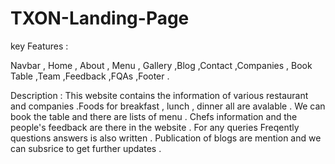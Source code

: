 # TXON-Landing-Page

key Features : 

Navbar , Home , About , Menu , Gallery ,Blog ,Contact ,Companies , Book Table ,Team ,Feedback ,FQAs ,Footer .

Description : This website contains the information of various restaurant and companies .Foods for breakfast , lunch , dinner all are avalable . We can book the table and there are lists of menu . Chefs information and the people's feedback are there in the website . For any queries Freqently questions answers is also written . Publication of blogs are mention and we can subsrice to get further updates .

